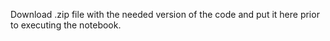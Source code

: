 Download .zip file with the needed version of the code and put it here prior to executing the notebook. 
